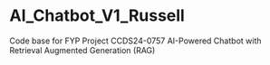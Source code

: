 # AI_Chatbot_V1_Russell
 

Code base for FYP Project CCDS24-0757
AI-Powered Chatbot with Retrieval Augmented Generation (RAG)

